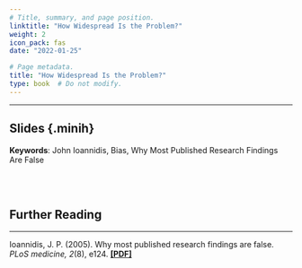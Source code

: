 ```yaml
---
# Title, summary, and page position.
linktitle: "How Widespread Is the Problem?"
weight: 2
icon_pack: fas
date: "2022-01-25"

# Page metadata.
title: "How Widespread Is the Problem?"
type: book  # Do not modify.
---
```


<style>
code{
  color: #2a7792;
}
.hljs{
  font-size: 16px
}
.minih{
  font-size: 1px;
  margin: 0px 0px 0px 0px;
}

.highlight {
    position: relative;
}
.highlight pre {
    padding: 15px;
}
.highlight-copy-btn {
    position: absolute;
    top: 7px;
    right: 7px;
    border: 0;
    border-radius: 4px;
    padding: 5px;
    font-size: 0.7em;
    line-height: 1.8;
    color: #fff;
    background-color: #777;
    min-width: 55px;
    text-align: center;
}
.highlight-copy-btn:hover {
    background-color: #666;
}
</style>

---


## Slides {.minih}

<object data="/media/workshop/ma/how-widespread.pdf" type="application/pdf" width="100%" height="500px">
</object>

**Keywords**: John Ioannidis, Bias, Why Most Published Research Findings Are False

<br></br>

## Further Reading

---

Ioannidis, J. P. (2005). Why most published research findings are false. _PLoS medicine, 2_(8), e124. **[[PDF]](https://journals.plos.org/plosmedicine/article/file?id=10.1371/journal.pmed.0020124&type=printable)**

<style>
h1 {color: #2a7792;}
</style>


